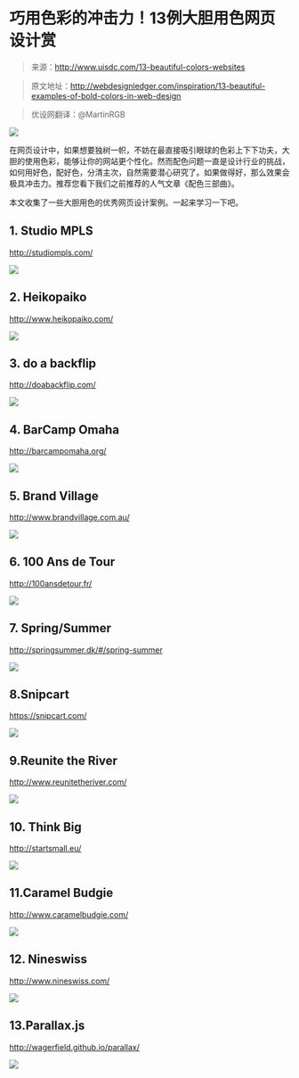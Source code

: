 # 巧用色彩的冲击力！13例大胆用色网页设计赏

> 来源：http://www.uisdc.com/13-beautiful-colors-websites

> 原文地址：http://webdesignledger.com/inspiration/13-beautiful-examples-of-bold-colors-in-web-design

> 优设网翻译：@MartinRGB

![](01.jpg)

在网页设计中，如果想要独树一帜，不妨在最直接吸引眼球的色彩上下下功夫，大胆的使用色彩，能够让你的网站更个性化。然而配色问题一直是设计行业的挑战，如何用好色，配好色，分清主次，自然需要潜心研究了。如果做得好，那么效果会极具冲击力。推荐您看下我们之前推荐的人气文章《配色三部曲》。

本文收集了一些大胆用色的优秀网页设计案例。一起来学习一下吧。

## 1. Studio MPLS

http://studiompls.com/

![](02.jpg)

## 2. Heikopaiko

http://www.heikopaiko.com/

![](03.jpg)

## 3. do a backflip

http://doabackflip.com/

![](04.jpg)

## 4. BarCamp Omaha

http://barcampomaha.org/

![](05.jpg)

## 5. Brand Village

http://www.brandvillage.com.au/

![](06.jpg)

## 6. 100 Ans de Tour

http://100ansdetour.fr/

![](07.jpg)

## 7. Spring/Summer

http://springsummer.dk/#/spring-summer

![](08.jpg)

## 8.Snipcart

https://snipcart.com/

![](09.jpg)

## 9.Reunite the River

http://www.reunitetheriver.com/

![](10.jpg)

## 10. Think Big

http://startsmall.eu/

![](11.jpg)

## 11.Caramel Budgie

http://www.caramelbudgie.com/

![](12.jpg)

## 12. Nineswiss

http://www.nineswiss.com/

![](13.jpg)

## 13.Parallax.js

http://wagerfield.github.io/parallax/

![](14.jpg)
